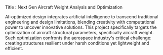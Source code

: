 Title : Next Gen Aircraft Weight Analysis and Optimization


AI-optimized design integrates artificial intelligence to transcend traditional engineering and design limitations, blending creativity with computational power to uncover innovative solutions. This project specifically targets the optimization of aircraft structural parameters, specifically aircraft weight. Such optimization confronts the aerospace industry's critical challenge: creating structures resilient under harsh conditions yet lightweight and efficient. 
